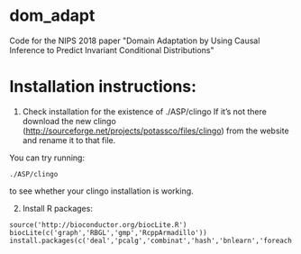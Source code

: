 # dom_adapt
Code for the NIPS 2018 paper "Domain Adaptation by Using Causal Inference to Predict Invariant Conditional Distributions"



# Installation instructions:

1. Check installation for the existence of ./ASP/clingo
If it’s not there download the new clingo (http://sourceforge.net/projects/potassco/files/clingo) from the website and rename it to that file.
 
You can try running:
```
./ASP/clingo
```
to see whether your clingo installation is working.


2. Install R packages:

```
source('http://bioconductor.org/biocLite.R')
biocLite(c('graph','RBGL','gmp','RcppArmadillo'))
install.packages(c('deal','pcalg','combinat','hash','bnlearn','foreach','doMC','caTools','expm'))
```
